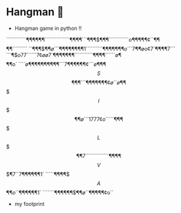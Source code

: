 # Hangman 💚

* Hangman game in python !!


 ´´´´´´´´´´´´¶¶¶¶¶¶$´´´´´´´´´´ 
 ´´´´´¶¶¶¶´´´¶¶¶$$$¶¶¶´´´´´´´´´ 
 ´´´o¶¶¶¶¶¢´´$¶¶$$$$¶¶´´´´´´´´´ 
 ´´¶¶¶$$¶¶ø´´´¶¶¶¶¶¶¶¶1´´´´´´´´ 
 ´´¶¶¶¶¶¶¶o´´´7¶¶$øo¢7´¶¶¶¶7´´´ 
 ´´´¶$$o77´´´´´´7¢øø7´¶¶¶¶¶¶¶´´ 
 ´´´´´´´´´¶¶¶¶$´´´´´´ø¶$$$$¶¶o´ 
 ´´´´ø¶¶¶¶¶¶$¶¶¶¶´´´7¶¶¶¶$$¶¶¢´ 
 ´´ø¶¶¶$$$S$$$$¶¶¶´´´¶¶¶¶¶¶¶¢ø´ 
 ´ø¶¶$$$$$I$$$$$¶¶ø´´´1777¢o´´´ 
 ´´¶¶¶$$$$$L$$$$$¶¶7´´´´´´´´´´´ 
 ´´´¶¶¶¶$$$$V$$$$¶$7´´7¶¶¶¶¶¶1´ 
 ´´´´´¶¶¶¶$$$A$$$¶¶o´´¶¶¶¶¶¶$1´ 
 ´´´´´´´¶¶¶¶¶¶$$¶¶ø´´¶¶¶¶¶$¢o´´ 

* my footprint

